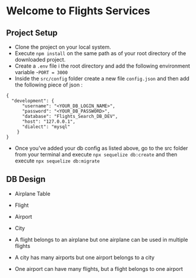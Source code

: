 # Welcome to Flights Services

## Project Setup

- Clone the project on your local system.
- Execute `npm install` on the same path as of your root directory of the downloaded project.
- Create a `.env` file i the root directory and add the following environment variable -`PORT = 3000`
- Inside the `src/config` folder create a new file `config.json` and then add the following piece of json :

```
{
  "development": {
      "username": "<YOUR_DB_LOGIN_NAME>",
      "password": "<YOUR_DB_PASSWORD>",
      "database": "Flights_Search_DB_DEV",
      "host": "127.0.0.1",
      "dialect": "mysql"
    }
}
```

- Once you've added your db config as listed above, go to the src folder from your terminal and execute `npx sequelize db:create` and then execute `npx sequelize db:migrate`

## DB Design

- Airplane Table
- Flight
- Airport
- City

- A flight belongs to an airplane but one airplane can be used in multiple flights
- A city has many airports but one airport belongs to a city
- One airport can have many flights, but a flight belongs to one airport
